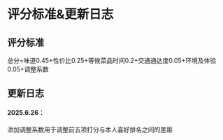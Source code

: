 # 评分标准&更新日志

## 评分标准

总分=味道0.45+性价比0.25+等候菜品时间0.2+交通通达度0.05+环境及体验0.05+调整系数

## 更新日志

#### 2025.6.26：

添加调整系数用于调整前五项打分与本人喜好排名之间的差距

